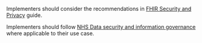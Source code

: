 Implementers should consider the recommendations in [FHIR Security and Privacy](https://www.hl7.org/fhir/secpriv-module.html) guide.

Implementers should follow [NHS Data security and information governance](https://digital.nhs.uk/data-and-information/looking-after-information/data-security-and-information-governance) where applicable to their use case.